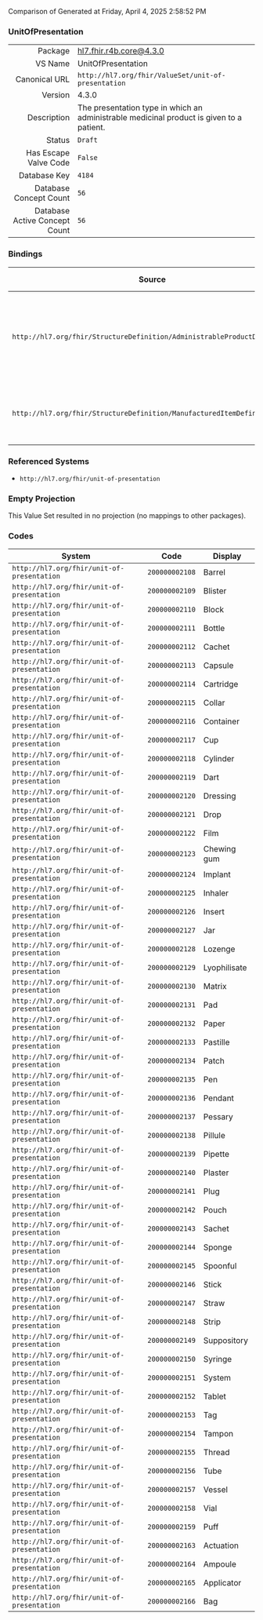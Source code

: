 Comparison of 
Generated at Friday, April 4, 2025 2:58:52 PM

### UnitOfPresentation

|      |     |
| ---: | --- |
| Package | hl7.fhir.r4b.core@4.3.0 |
| VS Name | UnitOfPresentation |
| Canonical URL | `http://hl7.org/fhir/ValueSet/unit-of-presentation` |
| Version | 4.3.0 |
| Description | The presentation type in which an administrable medicinal product is given to a patient. |
| Status | `Draft` |
| Has Escape Valve Code | `False` |
| Database Key | `4184` |
| Database Concept Count | `56` |
| Database Active Concept Count | `56` |
### Bindings

| Source | Element | Binding | Strength | Element Short |
| ------ | ------- | ------- | -------- | ------------- |
| `http://hl7.org/fhir/StructureDefinition/AdministrableProductDefinition` | `AdministrableProductDefinition.unitOfPresentation` | `http://hl7.org/fhir/ValueSet/unit-of-presentation` | `Example` | The presentation type in which this item is given to a patient. e.g. for a spray - 'puff' |
| `http://hl7.org/fhir/StructureDefinition/ManufacturedItemDefinition` | `ManufacturedItemDefinition.unitOfPresentation` | `http://hl7.org/fhir/ValueSet/unit-of-presentation` | `Example` | The “real world” units in which the quantity of the item is described |

### Referenced Systems

* `http://hl7.org/fhir/unit-of-presentation`
### Empty Projection

This Value Set resulted in no projection (no mappings to other packages).

### Codes

| System | Code | Display |
| ------ | ---- | ------- |
| `http://hl7.org/fhir/unit-of-presentation` | `200000002108` | Barrel |
| `http://hl7.org/fhir/unit-of-presentation` | `200000002109` | Blister |
| `http://hl7.org/fhir/unit-of-presentation` | `200000002110` | Block |
| `http://hl7.org/fhir/unit-of-presentation` | `200000002111` | Bottle |
| `http://hl7.org/fhir/unit-of-presentation` | `200000002112` | Cachet |
| `http://hl7.org/fhir/unit-of-presentation` | `200000002113` | Capsule |
| `http://hl7.org/fhir/unit-of-presentation` | `200000002114` | Cartridge |
| `http://hl7.org/fhir/unit-of-presentation` | `200000002115` | Collar |
| `http://hl7.org/fhir/unit-of-presentation` | `200000002116` | Container |
| `http://hl7.org/fhir/unit-of-presentation` | `200000002117` | Cup |
| `http://hl7.org/fhir/unit-of-presentation` | `200000002118` | Cylinder |
| `http://hl7.org/fhir/unit-of-presentation` | `200000002119` | Dart |
| `http://hl7.org/fhir/unit-of-presentation` | `200000002120` | Dressing |
| `http://hl7.org/fhir/unit-of-presentation` | `200000002121` | Drop |
| `http://hl7.org/fhir/unit-of-presentation` | `200000002122` | Film |
| `http://hl7.org/fhir/unit-of-presentation` | `200000002123` | Chewing gum |
| `http://hl7.org/fhir/unit-of-presentation` | `200000002124` | Implant |
| `http://hl7.org/fhir/unit-of-presentation` | `200000002125` | Inhaler |
| `http://hl7.org/fhir/unit-of-presentation` | `200000002126` | Insert |
| `http://hl7.org/fhir/unit-of-presentation` | `200000002127` | Jar |
| `http://hl7.org/fhir/unit-of-presentation` | `200000002128` | Lozenge |
| `http://hl7.org/fhir/unit-of-presentation` | `200000002129` | Lyophilisate |
| `http://hl7.org/fhir/unit-of-presentation` | `200000002130` | Matrix |
| `http://hl7.org/fhir/unit-of-presentation` | `200000002131` | Pad |
| `http://hl7.org/fhir/unit-of-presentation` | `200000002132` | Paper |
| `http://hl7.org/fhir/unit-of-presentation` | `200000002133` | Pastille |
| `http://hl7.org/fhir/unit-of-presentation` | `200000002134` | Patch |
| `http://hl7.org/fhir/unit-of-presentation` | `200000002135` | Pen |
| `http://hl7.org/fhir/unit-of-presentation` | `200000002136` | Pendant |
| `http://hl7.org/fhir/unit-of-presentation` | `200000002137` | Pessary |
| `http://hl7.org/fhir/unit-of-presentation` | `200000002138` | Pillule |
| `http://hl7.org/fhir/unit-of-presentation` | `200000002139` | Pipette |
| `http://hl7.org/fhir/unit-of-presentation` | `200000002140` | Plaster |
| `http://hl7.org/fhir/unit-of-presentation` | `200000002141` | Plug |
| `http://hl7.org/fhir/unit-of-presentation` | `200000002142` | Pouch |
| `http://hl7.org/fhir/unit-of-presentation` | `200000002143` | Sachet |
| `http://hl7.org/fhir/unit-of-presentation` | `200000002144` | Sponge |
| `http://hl7.org/fhir/unit-of-presentation` | `200000002145` | Spoonful |
| `http://hl7.org/fhir/unit-of-presentation` | `200000002146` | Stick |
| `http://hl7.org/fhir/unit-of-presentation` | `200000002147` | Straw |
| `http://hl7.org/fhir/unit-of-presentation` | `200000002148` | Strip |
| `http://hl7.org/fhir/unit-of-presentation` | `200000002149` | Suppository |
| `http://hl7.org/fhir/unit-of-presentation` | `200000002150` | Syringe |
| `http://hl7.org/fhir/unit-of-presentation` | `200000002151` | System |
| `http://hl7.org/fhir/unit-of-presentation` | `200000002152` | Tablet |
| `http://hl7.org/fhir/unit-of-presentation` | `200000002153` | Tag |
| `http://hl7.org/fhir/unit-of-presentation` | `200000002154` | Tampon |
| `http://hl7.org/fhir/unit-of-presentation` | `200000002155` | Thread |
| `http://hl7.org/fhir/unit-of-presentation` | `200000002156` | Tube |
| `http://hl7.org/fhir/unit-of-presentation` | `200000002157` | Vessel |
| `http://hl7.org/fhir/unit-of-presentation` | `200000002158` | Vial |
| `http://hl7.org/fhir/unit-of-presentation` | `200000002159` | Puff |
| `http://hl7.org/fhir/unit-of-presentation` | `200000002163` | Actuation |
| `http://hl7.org/fhir/unit-of-presentation` | `200000002164` | Ampoule |
| `http://hl7.org/fhir/unit-of-presentation` | `200000002165` | Applicator |
| `http://hl7.org/fhir/unit-of-presentation` | `200000002166` | Bag |
